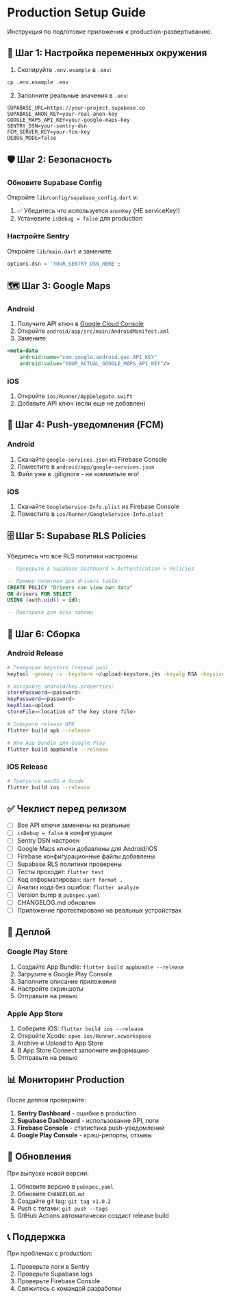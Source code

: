 # Production Setup Guide

Инструкция по подготовке приложения к production-развертыванию.

## 🔐 Шаг 1: Настройка переменных окружения

1. Скопируйте `.env.example` в `.env`:
```bash
cp .env.example .env
```

2. Заполните реальные значения в `.env`:
```env
SUPABASE_URL=https://your-project.supabase.co
SUPABASE_ANON_KEY=your-real-anon-key
GOOGLE_MAPS_API_KEY=your-google-maps-key
SENTRY_DSN=your-sentry-dsn
FCM_SERVER_KEY=your-fcm-key
DEBUG_MODE=false
```

## 🛡️ Шаг 2: Безопасность

### Обновите Supabase Config
Откройте `lib/config/supabase_config.dart` и:
1. ✅ Убедитесь что используется `anonKey` (НЕ serviceKey!)
2. Установите `isDebug = false` для production

### Настройте Sentry
Откройте `lib/main.dart` и замените:
```dart
options.dsn = 'YOUR_SENTRY_DSN_HERE';
```

## 🗺️ Шаг 3: Google Maps

### Android
1. Получите API ключ в [Google Cloud Console](https://console.cloud.google.com/)
2. Откройте `android/app/src/main/AndroidManifest.xml`
3. Замените:
```xml
<meta-data
    android:name="com.google.android.geo.API_KEY"
    android:value="YOUR_ACTUAL_GOOGLE_MAPS_API_KEY"/>
```

### iOS
1. Откройте `ios/Runner/AppDelegate.swift`
2. Добавьте API ключ (если еще не добавлен)

## 🔔 Шаг 4: Push-уведомления (FCM)

### Android
1. Скачайте `google-services.json` из Firebase Console
2. Поместите в `android/app/google-services.json`
3. Файл уже в .gitignore - не коммитьте его!

### iOS
1. Скачайте `GoogleService-Info.plist` из Firebase Console
2. Поместите в `ios/Runner/GoogleService-Info.plist`

## 🗄️ Шаг 5: Supabase RLS Policies

Убедитесь что все RLS политики настроены:

```sql
-- Проверьте в Supabase Dashboard > Authentication > Policies

-- Пример политики для drivers table:
CREATE POLICY "Drivers can view own data"
ON drivers FOR SELECT
USING (auth.uid() = id);

-- Повторите для всех таблиц
```

## 📱 Шаг 6: Сборка

### Android Release
```bash
# Генерация keystore (первый раз)
keytool -genkey -v -keystore ~/upload-keystore.jks -keyalg RSA -keysize 2048 -validity 10000 -alias upload

# Настройте android/key.properties:
storePassword=<password>
keyPassword=<password>
keyAlias=upload
storeFile=<location of the key store file>

# Соберите release APK
flutter build apk --release

# Или App Bundle для Google Play
flutter build appbundle --release
```

### iOS Release
```bash
# Требуется macOS и Xcode
flutter build ios --release
```

## ✅ Чеклист перед релизом

- [ ] Все API ключи заменены на реальные
- [ ] `isDebug = false` в конфигурации
- [ ] Sentry DSN настроен
- [ ] Google Maps ключи добавлены для Android/iOS
- [ ] Firebase конфигурационные файлы добавлены
- [ ] Supabase RLS политики проверены
- [ ] Тесты проходят: `flutter test`
- [ ] Код отформатирован: `dart format .`
- [ ] Анализ кода без ошибок: `flutter analyze`
- [ ] Version bump в `pubspec.yaml`
- [ ] CHANGELOG.md обновлен
- [ ] Приложение протестировано на реальных устройствах

## 🚀 Деплой

### Google Play Store
1. Создайте App Bundle: `flutter build appbundle --release`
2. Загрузите в Google Play Console
3. Заполните описание приложения
4. Настройте скриншоты
5. Отправьте на ревью

### Apple App Store
1. Соберите iOS: `flutter build ios --release`
2. Откройте Xcode: `open ios/Runner.xcworkspace`
3. Archive и Upload to App Store
4. В App Store Connect заполните информацию
5. Отправьте на ревью

## 📊 Мониторинг Production

После деплоя проверяйте:
1. **Sentry Dashboard** - ошибки в production
2. **Supabase Dashboard** - использование API, логи
3. **Firebase Console** - статистика push-уведомлений
4. **Google Play Console** - крэш-репорты, отзывы

## 🔄 Обновления

При выпуске новой версии:
1. Обновите версию в `pubspec.yaml`
2. Обновите `CHANGELOG.md`
3. Создайте git tag: `git tag v1.0.2`
4. Push с тегами: `git push --tags`
5. GitHub Actions автоматически создаст release build

## 📞 Поддержка

При проблемах с production:
1. Проверьте логи в Sentry
2. Проверьте Supabase logs
3. Проверьте Firebase Console
4. Свяжитесь с командой разработки
